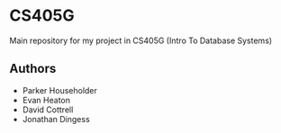# CS405G
Main repository for my project in CS405G (Intro To Database Systems)

## Authors
* Parker Householder
* Evan Heaton
* David Cottrell
* Jonathan Dingess
